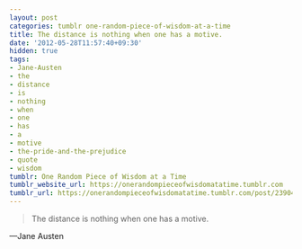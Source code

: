 ```yaml
---
layout: post
categories: tumblr one-random-piece-of-wisdom-at-a-time
title: The distance is nothing when one has a motive.
date: '2012-05-28T11:57:40+09:30'
hidden: true
tags:
- Jane-Austen
- the
- distance
- is
- nothing
- when
- one
- has
- a
- motive
- the-pride-and-the-prejudice
- quote
- wisdom
tumblr: One Random Piece of Wisdom at a Time
tumblr_website_url: https://onerandompieceofwisdomatatime.tumblr.com
tumblr_url: https://onerandompieceofwisdomatatime.tumblr.com/post/23904704305/the-distance-is-nothing-when-one-has-a-motive
---
```

> The distance is nothing when one has a motive.

—Jane Austen
